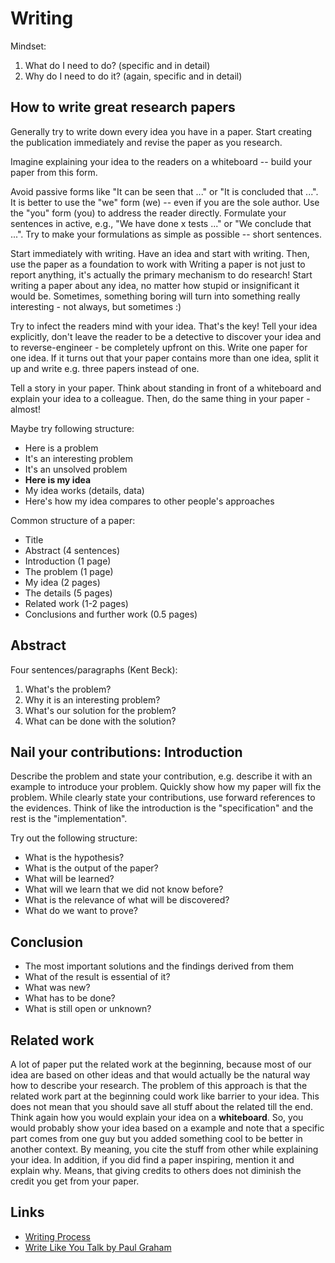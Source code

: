 
# Writing

Mindset:

1. What do I need to do? (specific and in detail)
2. Why do I need to do it? (again, specific and in detail)

## How to write great research papers

Generally try to write down every idea you have in a paper.
Start creating the publication immediately and revise the paper as you research.

Imagine explaining your idea to the readers on a whiteboard -- build your paper from this form.

Avoid passive forms like "It can be seen that ..." or "It is concluded that ...".
It is better to use the "we" form (we) -- even if you are the sole author.
Use the "you" form (you) to address the reader directly.
Formulate your sentences in active, e.g., "We have done x tests ..." or "We conclude that ...".
Try to make your formulations as simple as possible -- short sentences.

Start immediately with writing.
Have an idea and start with writing.
Then, use the paper as a foundation to work with
Writing a paper is not just to report anything, it's actually the primary mechanism to do research!
Start writing a paper about any idea, no matter how stupid or insignificant it would be.
Sometimes, something boring will turn into something really interesting - not always, but sometimes :)

Try to infect the readers mind with your idea.
That's the key! Tell your idea explicitly, don't leave the reader to be a detective to discover your idea and to reverse-engineer - be completely upfront on this.
Write one paper for one idea. 
If it turns out that your paper contains more than one idea, split it up and write e.g. three papers instead of one.

Tell a story in your paper. 
Think about standing in front of a whiteboard and explain your idea to a colleague.
Then, do the same thing in your paper - almost! 

Maybe try following structure:

* Here is a problem
* It's an interesting problem
* It's an unsolved problem
* **Here is my idea**
* My idea works (details, data)
* Here's how my idea compares to other people's approaches

Common structure of a paper:

* Title
* Abstract (4 sentences)
* Introduction (1 page)
* The problem (1 page)
* My idea (2 pages)
* The details (5 pages)
* Related work (1-2 pages)
* Conclusions and further work (0.5 pages)

## Abstract

Four sentences/paragraphs (Kent Beck):

1. What's the problem?
2. Why it is an interesting problem?
3. What's our solution for the problem?
4. What can be done with the solution?

## Nail your contributions: Introduction

Describe the problem and state your contribution, e.g. describe it with an example to introduce your problem.
Quickly show how my paper will fix the problem.
While clearly state your contributions, use forward references to the evidences.
Think of like the introduction is the "specification" and the rest is the "implementation".

Try out the following structure:

* What is the hypothesis?
* What is the output of the paper?
* What will be learned?
* What will we learn that we did not know before?
* What is the relevance of what will be discovered?
* What do we want to prove?

## Conclusion

* The most important solutions and the findings derived from them
* What of the result is essential of it?
* What was new?
* What has to be done?
* What is still open or unknown?

## Related work

A lot of paper put the related work at the beginning, because most of our idea are based on other ideas and that would actually be the natural way how to describe your research.
The problem of this approach is that the related work part at the beginning could work like barrier to your idea.
This does not mean that you should save all stuff about the related till the end.
Think again how you would explain your idea on a **whiteboard**.
So, you would probably show your idea based on a example and note that a specific part comes from one guy but you added something cool to be better in another context.
By meaning, you cite the stuff from other while explaining your idea.
In addition, if you did find a paper inspiring, mention it and explain why. 
Means, that giving credits to others does not diminish the credit you get from your paper.

## Links

- [Writing Process](https://www.julian.com/guide/write/first-draft-writing-process)
- [Write Like You Talk by Paul Graham](http://www.paulgraham.com/talk.html)
